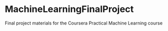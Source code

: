 # MachineLearningFinalProject
Final project materials for the Coursera Practical Machine Learning course
